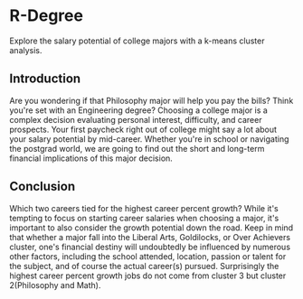 # R-Degree
Explore the salary potential of college majors with a k-means cluster analysis.

## **Introduction** </br>
Are you wondering if that Philosophy major will help you pay the bills? Think you're set with an Engineering degree? Choosing a college major is a complex decision evaluating personal interest, difficulty, and career prospects. Your first paycheck right out of college might say a lot about your salary potential by mid-career. Whether you're in school or navigating the postgrad world, we are going to find out the short and long-term financial implications of this major decision.

## **Conclusion** </br>
Which two careers tied for the highest career percent growth? While it's tempting to focus on starting career salaries when choosing a major, it's important to also consider the growth potential down the road. Keep in mind that whether a major fall into the Liberal Arts, Goldilocks, or Over Achievers cluster, one's financial destiny will undoubtedly be influenced by numerous other factors, including the school attended, location, passion or talent for the subject, and of course the actual career(s) pursued. Surprisingly the highest career percent growth jobs do not come from cluster 3 but cluster 2(Philosophy and Math).
